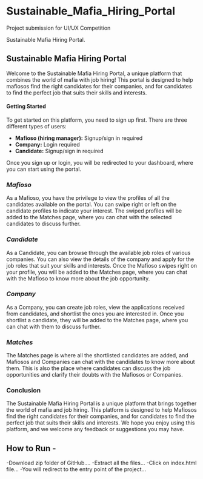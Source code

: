 # Sustainable_Mafia_Hiring_Portal
Project submission for UI/UX Competition

 Sustainable Mafia Hiring Portal.

## Sustainable Mafia Hiring Portal 

Welcome to the Sustainable Mafia Hiring Portal, a unique platform that combines the world of mafia with job hiring! This portal is designed to help mafiosos find the right candidates for their companies, and for candidates to find the perfect job that suits their skills and interests.

#### Getting Started
To get started on this platform, you need to sign up first. There are three different types of users:

- **Mafioso (hiring manager):** Signup/sign in required
- **Company:** Login required
- **Candidate:** Signup/sign in required

Once you sign up or login, you will be redirected to your dashboard, where you can start using the portal.

###  ***Mafioso***
As a Mafioso, you have the privilege to view the profiles of all the candidates available on the portal. You can swipe right or left on the candidate profiles to indicate your interest. The swiped profiles will be added to the Matches page, where you can chat with the selected candidates to discuss further.

### ***Candidate***
As a Candidate, you can browse through the available job roles of various companies. You can also view the details of the company and apply for the job roles that suit your skills and interests. Once the Mafioso swipes right on your profile, you will be added to the Matches page, where you can chat with the Mafioso to know more about the job opportunity.

### ***Company***
As a Company, you can create job roles, view the applications received from candidates, and shortlist the ones you are interested in. Once you shortlist a candidate, they will be added to the Matches page, where you can chat with them to discuss further.

### ***Matches***
The Matches page is where all the shortlisted candidates are added, and Mafiosos and Companies can chat with the candidates to know more about them. This is also the place where candidates can discuss the job opportunities and clarify their doubts with the Mafiosos or Companies.

### Conclusion
The Sustainable Mafia Hiring Portal is a unique platform that brings together the world of mafia and job hiring. This platform is designed to help Mafiosos find the right candidates for their companies, and for candidates to find the perfect job that suits their skills and interests. We hope you enjoy using this platform, and we welcome any feedback or suggestions you may have.



## How to Run -

-Download zip folder of GitHub....
-Extract all the files...
-Click on index.html file...
-You will redirect to the entry point of the project...
